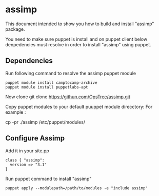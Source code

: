 # assimp
This document intended to show you how to build and install "assimp" package.

You need to make sure puppet is install and on puppet client below denpedencies must resolve in order to install "assimp" using puppet.

## Dependencies 
Run following command to resolve the assimp puppet module 
```
puppet module install camptocamp-archive
puppet module install puppetlabs-apt
```

Now clone 
git clone https://githun.com/OpsTree/assimp.git

Copy puppet modules to your default puuppet module direcctory:
For example :

cp -pr ./assimp /etc/puppet/modules/ 

## Configure Assimp
Add it in your site.pp
```
class { "assimp":
  version => "3.1"
}
```
Run puppet command to install "assimp"
```
puppet apply --modulepath=/path/to/modules -e "include assimp"
```
